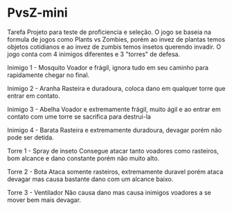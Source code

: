 # PvsZ-mini
Tarefa
Projeto para teste de proficiencia e seleção.
O jogo se baseia na formula de jogos como Plants vs Zombies, porém ao invez de plantas temos objetos cotidianos e ao invez de zumbis temos insetos querendo invadir.
O jogo conta com 4 inimigos diferentes e 3 "torres" de defesa.

Inimigo 1 - Mosquito
Voador e frágil, ignora tudo em seu caminho para rapidamente chegar no final.

Inimigo 2 - Aranha
Rasteira e duradoura, coloca dano em qualquer torre que entrar em contato.

Inimigo 3 - Abelha
Voador e extremamente frágil, muito ágil e ao entrar em contato com ume torre se sacrifica para destrui-la

Inimigo 4 - Barata
Rasteira e extremamente duradoura, devagar porém não pode ser detida.


Torre 1 - Spray de inseto
Consegue atacar tanto voadores como rasteiros, bom alcance e dano constante porém não muito alto.

Torre 2 - Bota
Ataca somente rasteiros, extremamente duravel porém ataca devagar mas causa bastante dano com um alcance baixo.

Torre 3 - Ventilador
Não causa dano mas causa inimigos voadores a se mover bem mais devagar.
